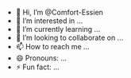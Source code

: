 - 👋 Hi, I’m @Comfort-Essien
- 👀 I’m interested in ...
- 🌱 I’m currently learning ...
- 💞️ I’m looking to collaborate on ...
- 📫 How to reach me ...
- 😄 Pronouns: ...
- ⚡ Fun fact: ...

<!---
Comfort-Essien/Comfort-Essien is a ✨ special ✨ repository because its `README.md` (this file) appears on your GitHub profile.
You can click the Preview link to take a look at your changes.
--->
